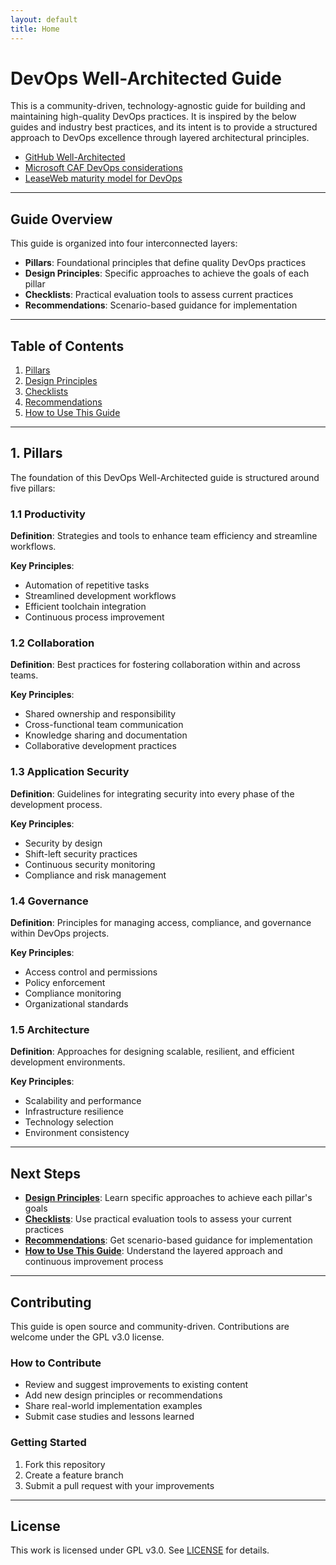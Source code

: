 ```yaml
---
layout: default
title: Home
---
```


# DevOps Well-Architected Guide

This is a community-driven, technology-agnostic guide for building and maintaining high-quality DevOps practices. It is inspired by the below guides and industry best practices, and its intent is to provide a structured approach to DevOps excellence through layered architectural principles. 

* [GitHub Well-Architected](https://wellarchitected.github.com)
* [Microsoft CAF DevOps considerations](https://learn.microsoft.com/en-us/azure/cloud-adoption-framework/ready/considerations/devops-principles-and-practices) 
* [ LeaseWeb maturity model for DevOps](https://github.com/leaseweb/devops-maturity-model)

---

## Guide Overview

This guide is organized into four interconnected layers:

- **Pillars**: Foundational principles that define quality DevOps practices
- **Design Principles**: Specific approaches to achieve the goals of each pillar  
- **Checklists**: Practical evaluation tools to assess current practices
- **Recommendations**: Scenario-based guidance for implementation

---

## Table of Contents

1. [Pillars](#1-pillars)
2. [Design Principles](devops-well-architected-guide/design-principles/)
3. [Checklists](devops-well-architected-guide/checklists/)
4. [Recommendations](devops-well-architected-guide/recommendations/)
5. [How to Use This Guide](devops-well-architected-guide/how-to-use/)

---

## 1. Pillars

The foundation of this DevOps Well-Architected guide is structured around five pillars:

### 1.1 Productivity

**Definition**: Strategies and tools to enhance team efficiency and streamline workflows.

**Key Principles**:
- Automation of repetitive tasks
- Streamlined development workflows
- Efficient toolchain integration
- Continuous process improvement

### 1.2 Collaboration

**Definition**: Best practices for fostering collaboration within and across teams.

**Key Principles**:
- Shared ownership and responsibility
- Cross-functional team communication
- Knowledge sharing and documentation
- Collaborative development practices

### 1.3 Application Security

**Definition**: Guidelines for integrating security into every phase of the development process.

**Key Principles**:
- Security by design
- Shift-left security practices
- Continuous security monitoring
- Compliance and risk management

### 1.4 Governance

**Definition**: Principles for managing access, compliance, and governance within DevOps projects.

**Key Principles**:
- Access control and permissions
- Policy enforcement
- Compliance monitoring
- Organizational standards

### 1.5 Architecture

**Definition**: Approaches for designing scalable, resilient, and efficient development environments.

**Key Principles**:
- Scalability and performance
- Infrastructure resilience
- Technology selection
- Environment consistency

---

## Next Steps

- **[Design Principles](devops-well-architected-guide/design-principles/)**: Learn specific approaches to achieve each pillar's goals
- **[Checklists](devops-well-architected-guide/checklists/)**: Use practical evaluation tools to assess your current practices  
- **[Recommendations](devops-well-architected-guide/recommendations/)**: Get scenario-based guidance for implementation
- **[How to Use This Guide](devops-well-architected-guide/how-to-use/)**: Understand the layered approach and continuous improvement process

---

## Contributing

This guide is open source and community-driven. Contributions are welcome under the GPL v3.0 license. 

### How to Contribute
- Review and suggest improvements to existing content
- Add new design principles or recommendations
- Share real-world implementation examples
- Submit case studies and lessons learned

### Getting Started
1. Fork this repository
2. Create a feature branch
3. Submit a pull request with your improvements

---

## License

This work is licensed under GPL v3.0. See [LICENSE](LICENSE) for details.